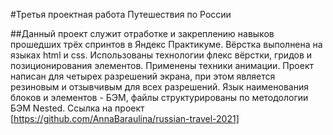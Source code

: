 #Третья проектная работа Путешествия по России

##Данный проект служит отработке и закреплению навыков прошедших трёх спринтов в Яндекс Практикуме. Вёрстка выполнена на языках html и css. Использованы технологии флекс вёрстки, гридов и позиционирования элементов. Применены техники анимации. Проект написан для четырех разрешений экрана, при этом является резиновым и отзывчивым для всех разрешений. Язык наименования блоков и элементов - БЭМ, файлы структурированы по методологии БЭМ Nested.
Ссылка на проект
[https://github.com/AnnaBaraulina/russian-travel-2021]